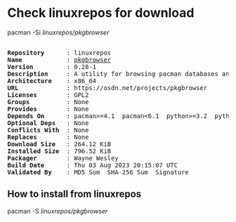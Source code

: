 # Check linuxrepos for download

pacman -Si *linuxrepos/pkgbrowser*

<div class="highlight"><pre class="highlight"><text>
<b>Repository</b>      : linuxrepos
<b>Name</b>            : <a href="../../x86_64/pkgbrowser-0.28-1-x86_64.pkg.tar.zst">pkgbrowser</a>
<b>Version</b>         : 0.28-1
<b>Description</b>     : A utility for browsing pacman databases and the AUR
<b>Architecture</b>    : x86_64
<b>URL</b>             : https://osdn.net/projects/pkgbrowser
<b>Licenses</b>        : GPL2
<b>Groups</b>          : None
<b>Provides</b>        : None
<b>Depends On</b>      : pacman>=4.1  pacman<6.1  python>=3.2  python<3.12  python-pyqt5
<b>Optional Deps</b>   : None
<b>Conflicts With</b>  : None
<b>Replaces</b>        : None
<b>Download Size</b>   : 264.12 KiB
<b>Installed Size</b>  : 796.52 KiB
<b>Packager</b>        : Wayne Wesley <wayne6324@gmail.com>
<b>Build Date</b>      : Thu 03 Aug 2023 20:15:07 UTC
<b>Validated By</b>    : MD5 Sum  SHA-256 Sum  Signature
</text></pre></div>

## How to install from linuxrepos

pacman -S *linuxrepos/pkgbrowser*
